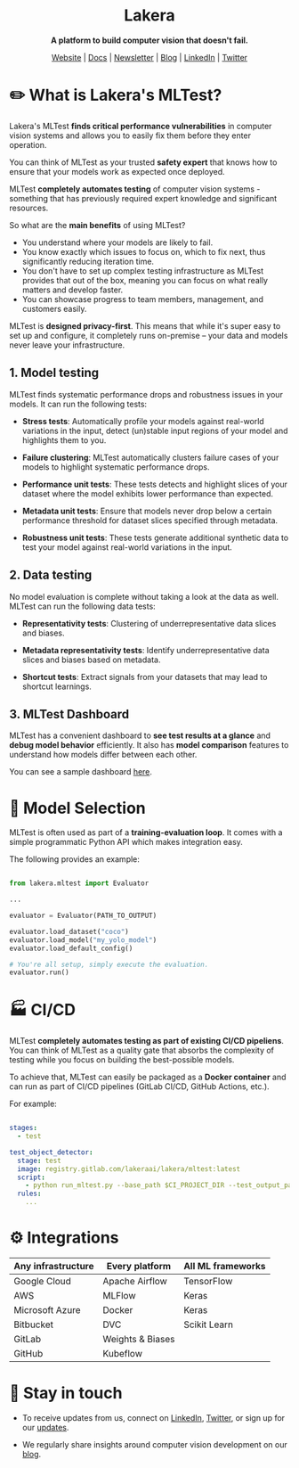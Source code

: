 <h1 align="center">Lakera</h1>

<p align="center"><b>A platform to build computer vision that doesn't fail.</b></p>

<p align="center">
  <a href="https://lakera.ai" target="_blank">Website</a>
  |
  <a href="https://docs.lakera.ai" target="_blank">Docs</a>
  |
  <a href="https://www.lakera.ai/updates" target="_blank">Newsletter</a>
  | 
  <a href="https://www.lakera.ai/insights" target="_blank">Blog</a>
  | 
  <a href="https://www.linkedin.com/company/lakeraai" target="_blank">LinkedIn</a>
  |
  <a href="https://twitter.com/lakeraai" target="_blank">Twitter</a>
</p>


# :pencil2: What is Lakera's MLTest?

Lakera's MLTest **finds critical performance vulnerabilities** in computer vision systems and allows you to easily fix them before they enter operation.

You can think of MLTest as your trusted **safety expert** that knows how to ensure that your models work as expected once deployed. 

MLTest **completely automates testing** of computer vision systems - something that has previously required expert knowledge and significant resources.

So what are the **main benefits** of using MLTest?

* You understand where your models are likely to fail.
* You know exactly which issues to focus on, which to fix next, thus significantly reducing iteration time.
* You don't have to set up complex testing infrastructure as MLTest provides that out of the box, meaning you can focus on what really matters and develop faster.
* You can showcase progress to team members, management, and customers easily.

MLTest is **designed privacy-first**. This means that while it's super easy to set up and configure, it completely runs on-premise – your data and models never leave your infrastructure.

## 1. Model testing

MLTest finds systematic performance drops and robustness issues in your models. It can run the following tests:

* **Stress tests**: Automatically profile your models against real-world variations in the input, detect (un)stable input regions of your model and highlights them to you.

* **Failure clustering**: MLTest automatically clusters failure cases of your models to highlight systematic performance drops.

* **Performance unit tests**: These tests detects and highlight slices of your dataset where the model exhibits lower performance than expected.

* **Metadata unit tests**: Ensure that models never drop below a certain performance threshold for dataset slices specified through metadata.

* **Robustness unit tests**: These tests generate additional synthetic data to test your model against real-world variations in the input.

## 2. Data testing

No model evaluation is complete without taking a look at the data as well. MLTest can run the following data tests:

* **Representativity tests**: Clustering of underrepresentative data slices and biases.

* **Metadata representativity tests**: Identify underrepresentative data slices and biases based on metadata.

* **Shortcut tests**: Extract signals from your datasets that may lead to shortcut learnings.

## 3. MLTest Dashboard

MLTest has a convenient dashboard to **see test results at a glance** and **debug model behavior** efficiently. It also has **model comparison** features to understand how models differ between each other.

You can see a sample dashboard [here](#).

# :microscope: Model Selection

MLTest is often used as part of a **training-evaluation loop**. It comes with a simple programmatic Python API which makes integration easy. 

The following provides an example:

```python

from lakera.mltest import Evaluator

...

evaluator = Evaluator(PATH_TO_OUTPUT)

evaluator.load_dataset("coco")
evaluator.load_model("my_yolo_model")
evaluator.load_default_config()

# You're all setup, simply execute the evaluation. 
evaluator.run()
```

# :factory: CI/CD

MLTest **completely automates testing as part of existing CI/CD pipeliens**. You can think of MLTest as a quality gate that absorbs the complexity of testing while you focus on building the best-possible models.

To achieve that, MLTest can easily be packaged as a **Docker container** and can run as part of CI/CD pipelines (GitLab CI/CD, GitHub Actions, etc.).

For example:

```yaml

stages:
  - test

test_object_detector:
  stage: test
  image: registry.gitlab.com/lakeraai/lakera/mltest:latest
  script:
    - python run_mltest.py --base_path $CI_PROJECT_DIR --test_output_path $CI_PROJECT_DIR/test_output
  rules:
    ...
```

# :gear: Integrations

| Any infrastructure | Every platform   | All ML frameworks |
|--------------------|------------------|-------------------|
| Google Cloud       | Apache Airflow   | TensorFlow        |
| AWS                | MLFlow           | Keras             |
| Microsoft Azure    | Docker           | Keras             |
| Bitbucket          | DVC              | Scikit Learn      |
| GitLab             | Weights & Biases |                   |
| GitHub             | Kubeflow         |                   |

# :mega: Stay in touch

* To receive updates from us, connect on <a href="https://www.linkedin.com/company/lakeraai" target="_blank">LinkedIn</a>, <a href="https://twitter.com/lakeraai" target="_blank">Twitter</a>, or sign up for our <a href="https://www.lakera.ai/updates" target="_blank">updates</a>.

* We regularly share insights around computer vision development on our <a href="https://www.lakera.ai/insights" target="_blank">blog</a>.



